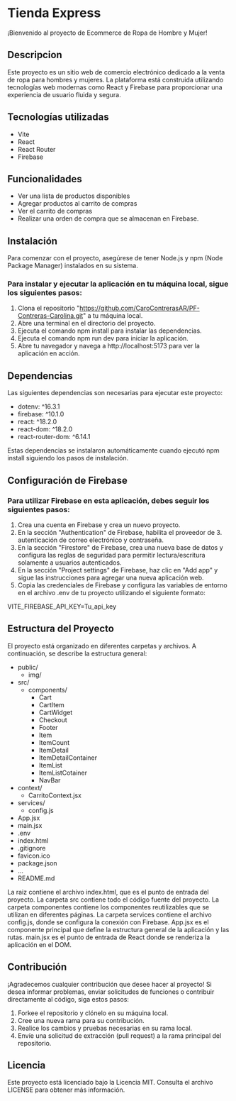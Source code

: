 # Tienda Express
¡Bienvenido al proyecto de Ecommerce de Ropa de Hombre y Mujer!

## Descripcion
Este proyecto es un sitio web de comercio electrónico dedicado a la venta de ropa para hombres y mujeres. La plataforma está construida utilizando tecnologías web modernas como React y Firebase para proporcionar una experiencia de usuario fluida y segura.

## Tecnologías utilizadas
- Vite
- React
- React Router
- Firebase

## Funcionalidades
- Ver una lista de productos disponibles
- Agregar productos al carrito de compras
- Ver el carrito de compras
- Realizar una orden de compra que se almacenan en Firebase.

## Instalación

Para comenzar con el proyecto, asegúrese de tener Node.js y npm (Node Package Manager) instalados en su sistema. 

### Para instalar y ejecutar la aplicación en tu máquina local, sigue los siguientes pasos:

1. Clona el repositorio "https://github.com/CaroContrerasAR/PF-Contreras-Carolina.git" a tu máquina local.
2. Abre una terminal en el directorio del proyecto.
3. Ejecuta el comando npm install para instalar las dependencias.
4. Ejecuta el comando npm run dev para iniciar la aplicación.
5. Abre tu navegador y navega a http://localhost:5173 para ver la aplicación en acción.

## Dependencias
Las siguientes dependencias son necesarias para ejecutar este proyecto:

- dotenv: ^16.3.1
- firebase: ^10.1.0
- react: ^18.2.0
- react-dom: ^18.2.0
- react-router-dom: ^6.14.1

Estas dependencias se instalaron automáticamente cuando ejecutó npm install siguiendo los pasos de instalación.

## Configuración de Firebase

### Para utilizar Firebase en esta aplicación, debes seguir los siguientes pasos:

1. Crea una cuenta en Firebase y crea un nuevo proyecto.
2. En la sección "Authentication" de Firebase, habilita el proveedor de 3. autenticación de correo electrónico y contraseña.
4. En la sección "Firestore" de Firebase, crea una nueva base de datos y configura las reglas de seguridad para permitir lectura/escritura solamente a usuarios autenticados.
5. En la sección "Project settings" de Firebase, haz clic en "Add app" y sigue las instrucciones para agregar una nueva aplicación web.
6. Copia las credenciales de Firebase y configura las variables de entorno en el archivo .env de tu proyecto utilizando el siguiente formato:

VITE_FIREBASE_API_KEY=Tu_api_key

## Estructura del Proyecto

El proyecto está organizado en diferentes carpetas y archivos. A continuación, se describe la estructura general:

- public/
    - img/
- src/
  - components/
    - Cart
    - CartItem
    - CartWidget
    - Checkout
    - Footer
    - Item
    - ItemCount
    - ItemDetail
    - ItemDetailContainer
    - ItemList
    - ItemListCotainer
    - NavBar
 - context/
    - CarritoContext.jsx
 - services/
    - config.js
  - App.jsx
  - main.jsx
- .env
- index.html
- .gitignore
- favicon.ico
- package.json
- ...
- README.md

La raiz contiene el archivo index.html, que es el punto de entrada del proyecto.
La carpeta src contiene todo el código fuente del proyecto.
La carpeta componentes contiene los componentes reutilizables que se utilizan en diferentes páginas.
La carpeta services contiene el archivo config.js, donde se configura la conexión con Firebase.
App.jsx es el componente principal que define la estructura general de la aplicación y las rutas.
main.jsx es el punto de entrada de React donde se renderiza la aplicación en el DOM.

## Contribución
¡Agradecemos cualquier contribución que desee hacer al proyecto! Si desea informar problemas, enviar solicitudes de funciones o contribuir directamente al código, siga estos pasos:

1. Forkee el repositorio y clónelo en su máquina local.
2. Cree una nueva rama para su contribución.
3. Realice los cambios y pruebas necesarias en su rama local.
4. Envíe una solicitud de extracción (pull request) a la rama principal del repositorio.

## Licencia
Este proyecto está licenciado bajo la Licencia MIT. Consulta el archivo LICENSE para obtener más información.